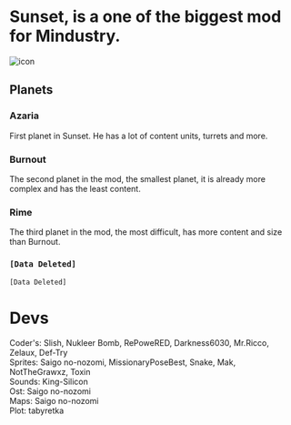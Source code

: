 # Sunset, is a one of the biggest mod for Mindustry.
![icon](https://user-images.githubusercontent.com/81778048/127994157-6685149f-2437-4d28-8122-96ac39880966.png)

## Planets
### Azaria
First planet in Sunset. He has a lot of content units, turrets and more.
### Burnout
The second planet in the mod, the smallest planet, it is already more complex and has the least content.
### Rime
The third planet in the mod, the most difficult, has more content and size than Burnout.

### `[Data Deleted]`
`[Data Deleted]`

# Devs
Coder's: Slish, Nukleer Bomb, RePoweRED, Darkness6030, Mr.Ricco, Zelaux, Def-Try\
Sprites: Saigo no-nozomi, MissionaryPoseBest, Snake, Mak, NotTheGrawxz, Toxin\
Sounds: King-Silicon\
Ost: Saigo no-nozomi\
Maps: Saigo no-nozomi\
Plot: tabyretka


